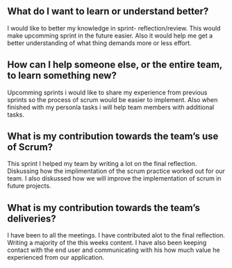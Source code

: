 ## What do I want to learn or understand better?
I would like to better my knowledge in sprint- reflection/review. This would make upcomming sprint in the future easier. Also it would help me get a better understanding of what thing demands more or less effort. 

## How can I help someone else, or the entire team, to learn something new?
Upcomming sprints i would like to share my experience from previous sprints so the process of scrum would be easier to implement. Also when finished with my personla tasks i will help team members with additional tasks. 

## What is my contribution towards the team’s use of Scrum?
This sprint I helped my team by writing a lot on the final reflection. Diskussing how the implimentation of the scrum practice worked out for our team. I also diskussed how we will improve the implementation of scrum in future projects.  

## What is my contribution towards the team’s deliveries?
I have been to all the meetings. I have contributed alot to the final reflection. Writing a majority of the this weeks content. I have also been keeping contact with the end user and communicating with his how much value he experienced from our application. 
